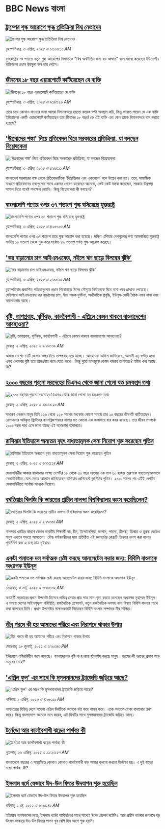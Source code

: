 # BBC News বাংলা## [ট্রাম্পের শুল্ক আরোপে ক্ষুব্ধ প্রতিক্রিয়া বিশ্ব নেতাদের](https://www.bbc.com/bengali/articles/cx2yd1k57g5o?at_campaign=githubrss)![ট্রাম্পের শুল্ক আরোপে ক্ষুব্ধ প্রতিক্রিয়া বিশ্ব নেতাদের](https://ichef.bbci.co.uk/ace/standard/240/cpsprodpb/b7f2/live/27c1fb00-1069-11f0-b234-07dc7691c360.jpg)_বৃহস্পতিবার, ৩ এপ্রিল, ২০২৫ এ ১০:০৩:১১ AM_যুক্তরাষ্ট্রের সব পণ্যতে নতুন শুল্ক আরোপের সিদ্ধান্তকে "বিশ্ব অর্থনীতির জন্য বড় আঘাত" বলে মন্তব্য করেছেন ইউরোপীয় কমিশনের প্রধান উরসুলা ভন ডার লেইন।## [জীবনের ১৮ বছর এয়ারপোর্টে কাটিয়েছেন যে ব্যক্তি](https://www.bbc.com/bengali/articles/c5122990rk6o?at_campaign=githubrss)![জীবনের ১৮ বছর এয়ারপোর্টে কাটিয়েছেন যে ব্যক্তি](https://ichef.bbci.co.uk/ace/standard/240/cpsprodpb/5cf4/live/38d046f0-0e8f-11ee-9698-a3821b66bc16.jpg)_বৃহস্পতিবার, ৩ এপ্রিল, ২০২৫ এ ৯:৪৩:২৬ AM_প্লেনে চড়ে কোথাও যাওয়ার জন্য আমরা বিমানবন্দরে হয়তো কয়েক ঘণ্টা অবস্থান করি, কিন্তু ভাবতে পারেন যে এক ব্যক্তি ইউরোপের একটি এয়ারপোর্টে কাটিয়েছেন তার জীবনের ১৮ বছর! কে এই ব্যক্তি এবং কেন তাকে বিমানবন্দরে বাস করতে হয়েছে?## ['উগ্রবাদের শঙ্কা' নিয়ে প্রতিবেদন ঘিরে সরকারের প্রতিক্রিয়া, যা বলছেন বিশ্লেষকেরা](https://www.bbc.com/bengali/articles/cq80vyp8wj9o?at_campaign=githubrss)!['উগ্রবাদের শঙ্কা' নিয়ে প্রতিবেদন ঘিরে সরকারের প্রতিক্রিয়া, যা বলছেন বিশ্লেষকেরা](https://ichef.bbci.co.uk/ace/standard/240/cpsprodpb/93e4/live/bcf8b800-0fd6-11f0-ac9f-c37d6fd89579.jpg)_বৃহস্পতিবার, ৩ এপ্রিল, ২০২৫ এ ৫:৫৫:১১ AM_বাংলাদেশ সরকারের পক্ষ থেকে প্রতিবেদনটিকে 'বিভ্রান্তিকর এবং একপেশে' বলে উল্লেখ করা হয়। তবে, সামাজিক মাধ্যমে প্রতিবেদনের তথ্যগুলোর সাথে একমত পোষণ করেছেন অনেকে, কেউ কেউ মন্তব্য করেছেন, সরকার উগ্রপন্থা সামাল দিতে যথেষ্ট পদক্ষেপ নেয়নি। কিন্তু বিশ্লেষকেরা কী বলছেন?## [বাংলাদেশি পণ্যের ওপর ৩৭ শতাংশ শুল্ক বসিয়েছে যুক্তরাষ্ট্র](https://www.bbc.com/bengali/articles/cx2vld6rd8vo?at_campaign=githubrss)![বাংলাদেশি পণ্যের ওপর ৩৭ শতাংশ শুল্ক বসিয়েছে যুক্তরাষ্ট্র](https://ichef.bbci.co.uk/ace/standard/240/cpsprodpb/442f/live/e2328f70-1039-11f0-b234-07dc7691c360.png)_বৃহস্পতিবার, ৩ এপ্রিল, ২০২৫ এ ৪:০৮:০৩ AM_বাংলাদেশি পণ্যের ওপর ৩৭ শতাংশ হারে শুল্ক আরোপ করা হয়েছে। দক্ষিণ এশিয়ার দেশগুলোর পণ্য আমদানিতে যুক্তরাষ্ট্র সর্বনিম্ন ১০ শতাংশ থেকে শুরু করে সর্বোচ্চ ৪৯ শতাংশ পর্যন্ত শুল্ক আরোপ করেছে।## ['কর বাড়ানোর চাপ আইএমএফের, নইলে ঋণ ছাড়ে বিলম্বের ঝুঁকি'](https://www.bbc.com/bengali/articles/c9347xw10npo?at_campaign=githubrss)!['কর বাড়ানোর চাপ আইএমএফের, নইলে ঋণ ছাড়ে বিলম্বের ঝুঁকি'](https://ichef.bbci.co.uk/ace/standard/240/cpsprodpb/81c6/live/21d08470-1035-11f0-8047-ef2c5434dc7a.jpg)_বৃহস্পতিবার, ৩ এপ্রিল, ২০২৫ এ ২:৫০:১৩ AM_বৃহস্পতিবার প্রকাশিত পত্রিকাগুলোর প্রধান শিরোনামে ঈদের মৌসুমে নির্বাচনকে ঘিরে নানা খবর প্রাধান্য পেয়েছে। সেইসাথে আইএমএফের কর বাড়ানোর চাপ, ঈদে সড়ক দুর্ঘটনা, অর্থনৈতিক প্রবৃদ্ধি, ইউনূস-মোদী বৈঠক  এমন নানা খবর আলোচনায় আছে।## [বৃষ্টি, তাপপ্রবাহ, ঘূর্ণিঝড়, কালবৈশাখী - এপ্রিলে কেমন থাকবে বাংলাদেশের আবহাওয়া?](https://www.bbc.com/bengali/articles/cp8j7nww046o?at_campaign=githubrss)![বৃষ্টি, তাপপ্রবাহ, ঘূর্ণিঝড়, কালবৈশাখী - এপ্রিলে কেমন থাকবে বাংলাদেশের আবহাওয়া?](https://ichef.bbci.co.uk/ace/standard/240/cpsprodpb/ce9b/live/6896d450-0f9e-11f0-b696-d3bfdfb825fc.jpg)_বুধবার, ২ এপ্রিল, ২০২৫ এ ৯:৩০:৩৯ AM_আজও দেশের ১১টি জেলার ওপর দিয়ে তাপপ্রবাহ বয়ে যাচ্ছে। আবহাওয়া অফিস জানিয়েছে, আগামী ২৪ ঘণ্টার মধ্যে এসব এলাকায় বৃষ্টি হয়ে তাপপ্রবাহ কমে যেতে পারে। কিন্তু পুরো মাসজুড়ে কেমন থাকবে তাপমাত্রা? স্বস্তির খবর আছে কি?## [২০০০ বছরের পুরনো মরদেহের ডিএনএ থেকে জানা গেলো যত চমকপ্রদ তথ্য](https://www.bbc.com/bengali/articles/cerlx12d9j1o?at_campaign=githubrss)![২০০০ বছরের পুরনো মরদেহের ডিএনএ থেকে জানা গেলো যত চমকপ্রদ তথ্য](https://ichef.bbci.co.uk/ace/standard/240/cpsprodpb/83e0/live/0f3687e0-a094-11ee-b9a7-c91b9dfa91e5.jpg)_বুধবার, ২ এপ্রিল, ২০২৫ এ ১০:৪০:২০ AM_সাধারণ একজন মানুষ যিনি ১২৬ থেকে ২২৮ সালের মধ্যকার কোনো সময়ে তার ২৫ বছরের জীবনটি কাটিয়েছেন। রোমানদের অধিকৃত ব্রিটেনের ক্যামব্রিজশায়ারে নালার মত কোনো এক জলাধারে যার কবর হয়েছে। তার জীবন সম্পর্কে ২০০০ বছর পরে এসে জানা যাচ্ছে এই গবেষণার বদৌলতে।## [রাশিয়ার ইতিহাসে অন্যতম বৃহৎ বাধ্যতামূলক সেনা নিয়োগ শুরু করেছেন পুতিন](https://www.bbc.com/bengali/articles/cn5xz05lv53o?at_campaign=githubrss)![রাশিয়ার ইতিহাসে অন্যতম বৃহৎ বাধ্যতামূলক সেনা নিয়োগ শুরু করেছেন পুতিন](https://ichef.bbci.co.uk/ace/standard/240/cpsprodpb/716f/live/c6859650-0f71-11f0-b234-07dc7691c360.jpg)_বুধবার, ২ এপ্রিল, ২০২৫ এ ৬:৩৩:১৪ AM_সেনাবাহিনীর আকার বাড়ানোর লক্ষ্যে দেশটির ১৮ থেকে ৩০ বছর বয়সের এক লাখ ৬০ হাজার তরুণকে বাধ্যতামূলকভাবে সেনাবাহিনীতে যোগ দেয়ার আহ্বান জানিয়েছেন রাশিয়ার প্রেসিডেন্ট ভ্লাদিমির পুতিন। ২০১১ সালের পর এটিই দেশটির সেনাবাহিনীতে সর্বোচ্চ সংখ্যক নিয়োগ।## [বখতিয়ার খিলজি কি ভারতের প্রাচীন নালন্দা বিশ্ববিদ্যালয় ধ্বংস করেছিলেন?](https://www.bbc.com/bengali/articles/cy9dyp1vjllo?at_campaign=githubrss)![বখতিয়ার খিলজি কি ভারতের প্রাচীন নালন্দা বিশ্ববিদ্যালয় ধ্বংস করেছিলেন?](https://ichef.bbci.co.uk/ace/standard/240/cpsprodpb/5c3a/live/066b69c0-0f6d-11f0-a808-f512b268d443.jpg)_বুধবার, ২ এপ্রিল, ২০২৫ এ ২:৫০:৫৪ AM_নালন্দার খ্যাতির কারণে কেবল ভারতীয় শিক্ষার্থী নয়, চীন, ইন্দোনেশিয়া, জাপান, পারস্য, শ্রীলঙ্কা, তিব্বত ও তুরস্ক থেকেও মানুষ এখানে পড়তে আসতেন। বৌদ্ধ ধর্মাবলম্বীদের দ্বারা প্রতিষ্ঠিত এই জ্ঞানচর্চার কেন্দ্রটি তিনবার ধ্বংস করা হলেও পুনর্নির্মাণ করা হয়েছে মাত্র দুইবার।## [একটা পলাতক দল সর্বাত্মক চেষ্টা করছে আনসেটেল করার জন্য:  বিবিসি বাংলাকে অধ্যাপক ইউনূস ](https://www.bbc.com/bengali/articles/cn4yy9gr8dlo?at_campaign=githubrss)![একটা পলাতক দল সর্বাত্মক চেষ্টা করছে আনসেটেল করার জন্য:  বিবিসি বাংলাকে অধ্যাপক ইউনূস ](https://ichef.bbci.co.uk/ace/standard/240/cpsprodpb/62c1/live/00c95a20-f5bb-11ef-896e-d7e7fb1719a4.jpg)_সোমবার, ৩ মার্চ, ২০২৫ এ ৩:৩০:৩২ AM_অন্তর্বর্তী সরকারের প্রধান উপদেষ্টা হিসেবে দায়িত্ব নেয়ার প্রায় সাত মাস পূরণ করতে চলেছেন অধ্যাপক মুহাম্মদ ইউনূস। এ সময়ে দেশের আইনশৃঙ্খলা পরিস্থিতি, রাজনৈতিক প্রেক্ষাপট, নতুন রাজনৈতিক দলসহ নানা বিষয়ে বিবিসি বাংলার সাথে কথা বলেছেন তিনি। প্রধান উপদেষ্টার সাক্ষাৎকারটি নিয়েছেন বিবিসি বাংলার সম্পাদক মীর সাব্বির।## [তীব্র গরমে কী হয় আমাদের শরীরে এবং নিরাপদে থাকার উপায়](https://www.bbc.com/bengali/news-62208331?at_campaign=githubrss)![তীব্র গরমে কী হয় আমাদের শরীরে এবং নিরাপদে থাকার উপায়](https://ichef.bbci.co.uk/ace/standard/240/cpsprodpb/14645/production/_125952538_gettyimages-153792684.jpg)_সোমবার, ১৮ জুলাই, ২০২২ এ ২:২০:৪৩ PM_ইউরোপে নজিরবিহীন গরম পড়েছে। বাংলাদেশেও বৃষ্টি না হওয়ায় হাঁসফাঁস করছে মানুষ। গরমের কী ধরনের প্রভাব পড়ে মানুষের দেহে?## ['এপ্রিল ফুল' এর সাথে কি মুসলমানদের ট্র্যাজেডি জড়িয়ে আছে?  ](https://www.bbc.com/bengali/articles/cnkww54l7exo?at_campaign=githubrss)!['এপ্রিল ফুল' এর সাথে কি মুসলমানদের ট্র্যাজেডি জড়িয়ে আছে?  ](https://ichef.bbci.co.uk/ace/standard/240/cpsprodpb/f687/live/e72f05e0-cf08-11ed-9409-835cbeefce09.jpg)_শনিবার, ১ এপ্রিল, ২০২৩ এ ৪:০৮:৫১ AM_পাশ্চাত্যের বিভিন্ন দেশে পহেলা এপ্রিল দিনটিকে অনেকে ঘটা করে পালন করে। একে অন্যকে বোকা বানানোর চেষ্টা করে। কিন্তু বাংলাদেশে অনেকে মনে করেন, এই দিনটির সাথে মুসলমানদের ট্র্যাজেডি জড়িয়ে আছে।## [টর্নেডো আর কালবৈশাখী ঝড়ের পার্থক্য কী](https://www.bbc.com/bengali/news-61267622?at_campaign=githubrss)![টর্নেডো আর কালবৈশাখী ঝড়ের পার্থক্য কী](https://ichef.bbci.co.uk/ace/standard/240/cpsprodpb/DB15/production/_124358065_gettyimages-1240264532.jpg)_শুক্রবার, ২৯ এপ্রিল, ২০২২ এ ১১:২৩:৫৭ AM_বাংলাদেশে বছরের এ সময়টিতে কোথাও কোথাও কালবৈশাখী ঝড় আবার কখনো কখনো টর্নেডো হয়। এ দুই ঝড়ের মধ্যে পার্থক্য কী?## [ইসলাম ধর্মে যেভাবে ঈদ-উল ফিতর উদযাপন শুরু হয়েছিল](https://www.bbc.com/bengali/news-61241607?at_campaign=githubrss)![ইসলাম ধর্মে যেভাবে ঈদ-উল ফিতর উদযাপন শুরু হয়েছিল](https://ichef.bbci.co.uk/ace/standard/240/cpsprodpb/174B6/production/_124341459_gettyimages-520955730.jpg)_রবিবার, ১ মে, ২০২২ এ ৬:২৫:৪৫ AM_ইতিহাস গবেষকদের মতে, ইসলাম ধর্মের আবির্ভাবের সাথে সাথেই ঈদের প্রচলন ঘটেনি। আর প্রাচীন বাংলার জনপদে বড় উৎসব আকারে ঈদ-উল ফিতর পালন খুব বেশি দিন আগে শুরু হয়নি।